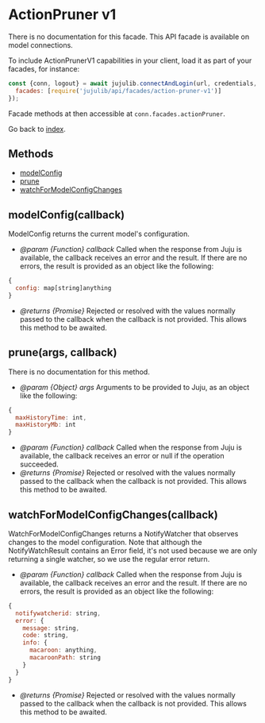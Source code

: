 <!---
NOTE: this file has been generated by the doc command in js-libjuju
on Tue 2018/11/27 16:23:13 UTC. Do not manually edit this file.
--->
# ActionPruner v1

There is no documentation for this facade.
This API facade is available on model connections.

To include ActionPrunerV1 capabilities in your client, load it as
part of your facades, for instance:
```javascript
const {conn, logout} = await jujulib.connectAndLogin(url, credentials, {
  facades: [require('jujulib/api/facades/action-pruner-v1')]
});
```
Facade methods at then accessible at `conn.facades.actionPruner`.

Go back to [index](index.md).

## Methods
- [modelConfig](#modelConfigcallback)
- [prune](#pruneargs-callback)
- [watchForModelConfigChanges](#watchForModelConfigChangescallback)

## modelConfig(callback)
ModelConfig returns the current model's configuration.

- *@param {Function} callback* Called when the response from Juju is available,
  the callback receives an error and the result. If there are no errors, the
  result is provided as an object like the following:
```javascript
{
  config: map[string]anything
}
```
- *@returns {Promise}* Rejected or resolved with the values normally passed to
  the callback when the callback is not provided.
  This allows this method to be awaited.

## prune(args, callback)
There is no documentation for this method.

- *@param {Object} args* Arguments to be provided to Juju, as an object like
  the following:
```javascript
{
  maxHistoryTime: int,
  maxHistoryMb: int
}
```
- *@param {Function} callback* Called when the response from Juju is available,
  the callback receives an error or null if the operation succeeded.
- *@returns {Promise}* Rejected or resolved with the values normally passed to
  the callback when the callback is not provided.
  This allows this method to be awaited.

## watchForModelConfigChanges(callback)
WatchForModelConfigChanges returns a NotifyWatcher that observes changes to
    the model configuration. Note that although the NotifyWatchResult
    contains an Error field, it's not used because we are only returning a
    single watcher, so we use the regular error return.

- *@param {Function} callback* Called when the response from Juju is available,
  the callback receives an error and the result. If there are no errors, the
  result is provided as an object like the following:
```javascript
{
  notifywatcherid: string,
  error: {
    message: string,
    code: string,
    info: {
      macaroon: anything,
      macaroonPath: string
    }
  }
}
```
- *@returns {Promise}* Rejected or resolved with the values normally passed to
  the callback when the callback is not provided.
  This allows this method to be awaited.